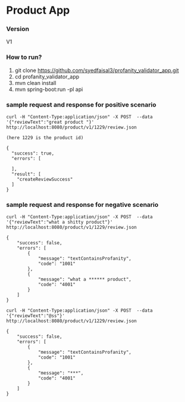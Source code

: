# Product App

### Version
V1

### How to run?
   1) git clone https://github.com/syedfaisal3/profanity_validator_app.git
   2) cd profanity_validator_app
   3) mvn clean install
   4) mvn spring-boot:run -pl api

### sample request and response for positive scenario

    curl -H "Content-Type:application/json" -X POST  --data '{"reviewText":"great product "}' http://localhost:8080/product/v1/1229/review.json

    (here 1229 is the product id)

    {
      "success": true,
      "errors": [

      ],
      "result": [
        "createReviewSuccess"
      ]
    }

### sample request and response for negative scenario


    curl -H "Content-Type:application/json" -X POST  --data '{"reviewText":"what a shitty product"}' http://localhost:8080/product/v1/1229/review.json

    {
        "success": false,
        "errors": [
            {
                "message": "textContainsProfanity",
                "code": "1001"
            },
            {
                "message": "what a ****** product",
                "code": "4001"
            }
        ]
    }

    curl -H "Content-Type:application/json" -X POST  --data '{"reviewText":"@ss"}' http://localhost:8080/product/v1/1229/review.json

    {
        "success": false,
        "errors": [
            {
                "message": "textContainsProfanity",
                "code": "1001"
            },
            {
                "message": "***",
                "code": "4001"
            }
        ]
    }
